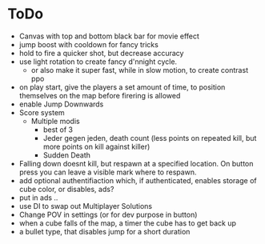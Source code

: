 # ToDo

- Canvas with top and bottom black bar for movie effect 
- jump boost with cooldown for fancy tricks 
- hold to fire a quicker shot, but decrease accuracy 
- use light rotation to create fancy d'nnight cycle.
    - or also make it super fast, while in slow motion, to create contrast ppo
- on play start, give the players a set amount of time, to position themselves on the map before firering is allowed 
- enable Jump Downwards 
- Score system 
    - Multiple modis
        - best of 3 
        - Jeder gegen jeden, death count (less points on repeated kill, but more points on kill against killer) 
        - Sudden Death 
- Falling down doesnt kill, but respawn at a specified location. On button press you can leave a visible mark where to respawn. 
- add optional authentifiaction which, if authenticated, enables storage of cube color, or disables, ads? 
- put in ads .. 
- use DI to swap out Multiplayer Solutions 
- Change POV in settings (or for dev purpose in button) 
- when a cube falls of the map, a timer the cube has to get back up 
- a bullet type, that disables jump for a short duration 